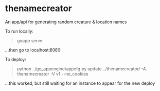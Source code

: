 # thenamecreator
An app/api for generating random creature & location names

To run locally:

> goapp serve

...then go to localhost:8080  

To deploy:

> python ../go_appengine/appcfg.py update ../thenamecreator/ -A thenamecreator -V v1 --no_cookies

...this worked, but still waiting for an instance to appear for the new deploy
